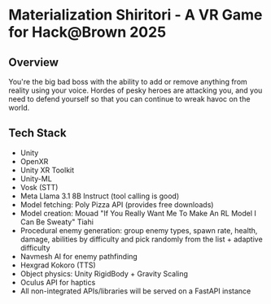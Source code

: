 # Materialization Shiritori - A VR Game for Hack@Brown 2025

## Overview

You're the big bad boss with the ability to add or remove anything from reality using your voice. Hordes of pesky heroes are attacking you, and you need to defend yourself so that you can continue to wreak havoc on the world.

## Tech Stack

- Unity
- OpenXR
- Unity XR Toolkit
- Unity-ML
- Vosk (STT)
- Meta Llama 3.1 8B Instruct (tool calling is good)
- Model fetching: Poly Pizza API (provides free downloads)
- Model creation: Mouad "If You Really Want Me To Make An RL Model I Can Be Sweaty" Tiahi
- Procedural enemy generation: group enemy types, spawn rate, health, damage, abilities by difficulty and pick randomly from the list + adaptive difficulty
- Navmesh AI for enemy pathfinding
- Hexgrad Kokoro (TTS)
- Object physics: Unity RigidBody + Gravity Scaling
- Oculus API for haptics
- All non-integrated APIs/libraries will be served on a FastAPI instance

